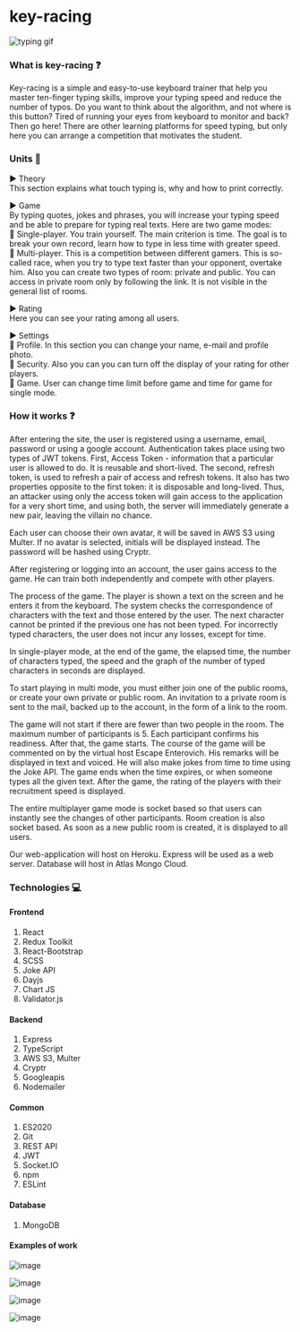 # key-racing

![typing gif](https://user-images.githubusercontent.com/79256210/135754303-1fb6cb79-e806-4f93-9e4f-889c2fd318f3.gif)

### What is key-racing ❓

Key-racing is a simple and easy-to-use keyboard trainer that help you master ten-finger typing skills, improve your typing speed and reduce the number of typos. Do you want to think about the algorithm, and not where is this button? Tired of running your eyes from keyboard to monitor and back? Then go here!
There are other learning platforms for speed typing, but only here you can arrange a competition that motivates the student.


### Units 🎫

▶ Theory <br>
This section explains what touch typing is, why and how to print correctly. <br>

▶ Game <br>
By typing quotes, jokes and phrases, you will increase your typing speed and be able to prepare for typing real texts. Here are two game modes: <br>
🔹 Single-player. You train yourself. The main criterion is time. The goal is to break your own record, learn how to type in less time with greater speed.<br>
🔹 Multi-player. This is a competition between different gamers. This is so-called race, when you try to type text faster than your opponent, overtake him. Also you can create two types of room: private and public. You can access in private room only by following the link. It is not visible in the general list of rooms. <br>

▶ Rating <br>
Here you can see your rating among all users.<br>

▶ Settings <br>
🔹 Profile. In this section you can change your name, e-mail and profile photo. <br>
🔹 Security. Also you can you can turn off the display of your rating for other players. <br>
🔹 Game. User can change time limit before game and time for game for single mode. <br>

### How it works ❓

After entering the site, the user is registered using a username, email, password or using a google account. Authentication takes place using two types of JWT tokens. First, Access Token - information that a particular user is allowed to do. It is reusable and short-lived. The second, refresh token, is used to refresh a pair of access and refresh tokens. It also has two properties opposite to the first token: it is disposable and long-lived. Thus, an attacker using only the access token will gain access to the application for a very short time, and using both, the server will immediately generate a new pair, leaving the villain no chance.

Each user can choose their own avatar, it will be saved in AWS S3 using Multer. If no avatar is selected, initials will be displayed instead. The password will be hashed using Cryptr.

 After registering or logging into an account, the user gains access to the game. He can train both independently and compete with other players.

The process of the game. The player is shown a text on the screen and he enters it from the keyboard. The system checks the correspondence of characters with the text and those entered by the user. The next character cannot be printed if the previous one has not been typed. For incorrectly typed characters, the user does not incur any losses, except for time.

In single-player mode, at the end of the game, the elapsed time, the number of characters typed, the speed and the graph of the number of typed characters in seconds are displayed.

To start playing in multi mode, you must either join one of the public rooms, or create your own private or public room. An invitation to a private room is sent to the mail, backed up to the account, in the form of a link to the room.

The game will not start if there are fewer than two people in the room. The maximum number of participants is 5. Each participant confirms his readiness. After that, the game starts. The course of the game will be commented on by the virtual host Escape Enterovich. His remarks will be displayed in text and voiced. He will also make jokes from time to time using the Joke API. The game ends when the time expires, or when someone types all the given text. After the game, the rating of the players with their recruitment speed is displayed.

The entire multiplayer game mode is socket based so that users can instantly see the changes of other participants. Room creation is also socket based. As soon as a new public room is created, it is displayed to all users.

Our web-application will host on Heroku. Express will be used as a web server. Database will host in Atlas Mongo Cloud.

### Technologies 💻

#### Frontend

1. React <br>
2. Redux Toolkit <br>
3. React-Bootstrap <br>
4. SCSS <br> 
5. Joke API <br> 
6. Dayjs <br> 
7. Chart JS <br>
8. Validator.js <br>

#### Backend

 1. Express <br>
 2. TypeScript <br>
 3. AWS S3, Multer <br>
 4. Cryptr <br> 
 5. Googleapis <br> 
 6. Nodemailer <br> 

#### Common

 1. ES2020 <br>
 2. Git <br>
 3. REST API <br>
 4. JWT <br>
 5. Socket.IO <br> 
 6. npm <br> 
 7. ESLint <br> 
 
#### Database
 1. MongoDB <br>

#### Examples of work

![image](https://user-images.githubusercontent.com/56652716/193843798-f6394492-8a75-419b-8226-a15e01e0c0cb.png)

![image](https://user-images.githubusercontent.com/56652716/193843868-4901db2e-83a0-4c0b-8ae2-361192374dfc.png)

![image](https://user-images.githubusercontent.com/56652716/193843921-fb531fb1-9dab-4413-aa35-1d4652eaabc5.png)

![image](https://user-images.githubusercontent.com/56652716/193843975-86327a74-1d5e-4c8f-87fc-b1d69896c848.png)
